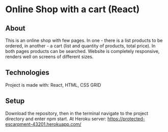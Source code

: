 # Online Shop with a cart (React)

## About
This is an online shop with few pages. In one - there is a list products to be ordered, 
in another - a cart (list and quantity of products, total price). In both pages products can be searched.
Website is completely responsive, renders well on screens of different sizes. 

## Technologies
Project is made with: React,
HTML, CSS GRID

## Setup
Download the repository, then in the terminal navigate to the project directory and enter npm start. 
At Heroku server: https://protected-escarpment-43201.herokuapp.com/
